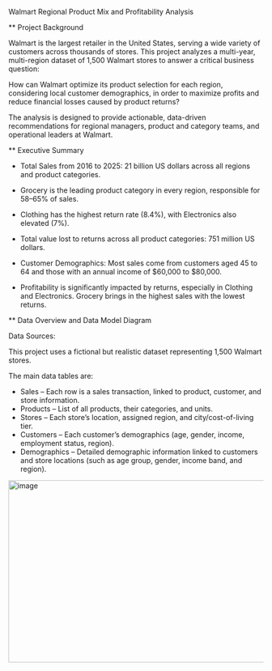 Walmart Regional Product Mix and Profitability Analysis


** Project Background

Walmart is the largest retailer in the United States, serving a wide variety of customers across thousands of stores. This project analyzes a multi-year, multi-region dataset of 1,500 Walmart stores to answer a critical business question:

How can Walmart optimize its product selection for each region, considering local customer demographics, in order to maximize profits and reduce financial losses caused by product returns?

The analysis is designed to provide actionable, data-driven recommendations for regional managers, product and category teams, and operational leaders at Walmart.





** Executive Summary

- Total Sales from 2016 to 2025: 21 billion US dollars across all regions and product categories.

- Grocery is the leading product category in every region, responsible for 58–65% of sales.

- Clothing has the highest return rate (8.4%), with Electronics also elevated (7%).

- Total value lost to returns across all product categories: 751 million US dollars.

- Customer Demographics: Most sales come from customers aged 45 to 64 and those with an annual income of $60,000 to $80,000.

- Profitability is significantly impacted by returns, especially in Clothing and Electronics. Grocery brings in the highest sales with the lowest returns.





** Data Overview and Data Model Diagram

Data Sources:

This project uses a fictional but realistic dataset representing 1,500 Walmart stores.

The main data tables are:

- Sales – Each row is a sales transaction, linked to product, customer, and store information.
- Products – List of all products, their categories, and units.
- Stores – Each store’s location, assigned region, and city/cost-of-living tier.
- Customers – Each customer’s demographics (age, gender, income, employment status, region).
- Demographics – Detailed demographic information linked to customers and store locations (such as age group, gender, income band, and region).

 <img width="1217" height="360" alt="image" src="https://github.com/user-attachments/assets/3547933c-c53f-4167-b88d-2d00c1574820" />
